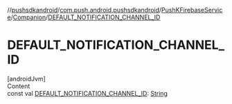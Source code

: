 //[pushsdkandroid](../../../index.md)/[com.push.android.pushsdkandroid](../../index.md)/[PushKFirebaseService](../index.md)/[Companion](index.md)/[DEFAULT_NOTIFICATION_CHANNEL_ID](-d-e-f-a-u-l-t_-n-o-t-i-f-i-c-a-t-i-o-n_-c-h-a-n-n-e-l_-i-d.md)



# DEFAULT_NOTIFICATION_CHANNEL_ID  
[androidJvm]  
Content  
const val [DEFAULT_NOTIFICATION_CHANNEL_ID](-d-e-f-a-u-l-t_-n-o-t-i-f-i-c-a-t-i-o-n_-c-h-a-n-n-e-l_-i-d.md): [String](https://kotlinlang.org/api/latest/jvm/stdlib/kotlin/-string/index.html)  



